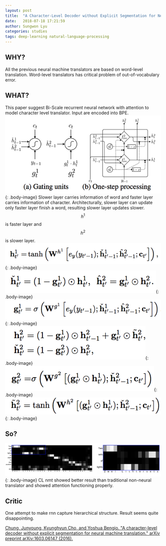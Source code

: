 ```yaml
---
layout: post
title:  "A Character-Level Decoder without Explicit Segmentation for Neural Machine Translation"
date:   2018-07-18 17:21:59
author: Sungwon Lyu
categories: studies
tags: deep-learning natural-language-processing
---
```

## WHY? 
All the previous neural machine translators are based on word-level translation. Word-level translators has critical problem of out-of-vocabulary error. 

## WHAT?
This paper suggest Bi-Scale recurrent neural network with attention to model character level translator. Input are encoded into BPE.
![image](/assets/images/clnmt1.png){: .body-image}
Slower layer carries information of word and faster layer carries information of character. Architecturally, slower layer can update only faster layer finish a word, resulting slower layer updates slower. $$h^1$$ is faster layer and $$h^2$$ is slower layer.
![image](/assets/images/clnmt2.png){: .body-image}
![image](/assets/images/clnmt3.png){: .body-image}
![image](/assets/images/clnmt4.png){: .body-image}
![image](/assets/images/clnmt5.png){: .body-image}
![image](/assets/images/clnmt6.png){: .body-image}
![image](/assets/images/clnmt7.png){: .body-image}

## So?
![image](/assets/images/clnmt8.png){: .body-image}
CL nmt showed better result than traditional non-neural translator and showed attention functioning properly. 

## Critic
One attempt to make rnn capture hierarchical structure. Result seems quite disappointing.

[Chung, Junyoung, Kyunghyun Cho, and Yoshua Bengio. "A character-level decoder without explicit segmentation for neural machine translation." arXiv preprint arXiv:1603.06147 (2016).](https://arxiv.org/abs/1603.06147)